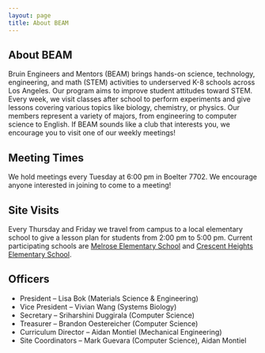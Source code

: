 ```yaml
---
layout: page
title: About BEAM
---
```


## About BEAM

Bruin Engineers and Mentors (BEAM) brings hands-on science, technology, engineering, and math (STEM) activities to underserved K-8 schools across Los Angeles. Our program aims to improve student attitudes toward STEM.  Every week, we visit classes after school to perform experiments and give lessons covering various topics like biology, chemistry, or physics. Our members represent a variety of majors, from engineering to computer science to English.  If BEAM sounds like a club that interests you, we encourage you to visit one of our weekly meetings!

## Meeting Times
We hold meetings every Tuesday at 6:00 pm in Boelter 7702.  We encourage anyone interested in joining to come to a meeting!

## Site Visits
Every Thursday and Friday we travel from campus to a local elementary school to give a lesson plan for students from 2:00 pm to 5:00 pm. Current participating schools are [Melrose Elementary School](https://redirect.viglink.com/?format=go&jsonp=vglnk_155053922444410&key=5229d68d9dbd9c51df83a3e2aa5d9234&libId=jsb30eah0102syag000DAojcgr0az&subId=8982&loc=https%3A%2F%2Fbeamucla.wordpress.com%2Fcontact%2F&v=1&out=https%3A%2F%2Fmelrose-lausd-ca.schoolloop.com%2F&ref=https%3A%2F%2Fbeamucla.wordpress.com%2F&title=More%20Info%20%E2%80%93%20BEAM&txt=Melrose%20Elementary%20School) and [Crescent Heights Elementary School](https://redirect.viglink.com/?format=go&jsonp=vglnk_155053923632211&key=5229d68d9dbd9c51df83a3e2aa5d9234&libId=jsb30eah0102syag000DAojcgr0az&subId=8982&loc=https%3A%2F%2Fbeamucla.wordpress.com%2Fcontact%2F&v=1&out=https%3A%2F%2Fcrescentheightsmagnet-lausd-ca.schoolloop.com%2F&ref=https%3A%2F%2Fbeamucla.wordpress.com%2F&title=More%20Info%20%E2%80%93%20BEAM&txt=Crescent%20Heights%20Elementary%20School).

## Officers
* President – Lisa Bok (Materials Science & Engineering)
* Vice President – Vivian Wang (Systems Biology)
* Secretary – Sriharshini Duggirala (Computer Science)
* Treasurer – Brandon Oestereicher (Computer Science)
* Curriculum Director – Aidan Montiel (Mechanical Engineering)
* Site Coordinators – Mark Guevara (Computer Science), Aidan Montiel
